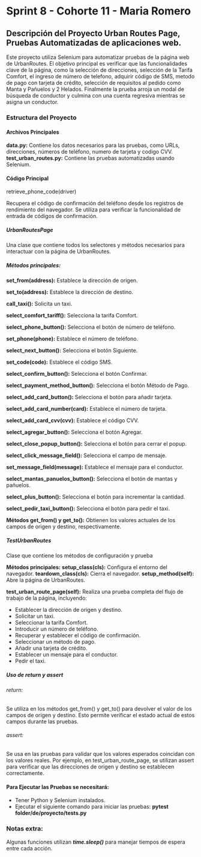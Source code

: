 # Sprint 8 - Cohorte 11 - Maria Romero
## Descripción del Proyecto Urban Routes Page, Pruebas Automatizadas de aplicaciones web.


Este proyecto utiliza Selenium para automatizar pruebas de la página web de UrbanRoutes. El objetivo principal es verificar que las funcionalidades clave de la página, como la selección de direcciones, selección de la Tarifa Comfort, el ingreso de número de telefono, adquirir código de SMS, metodo de pago con tarjeta de crédito, selección de requisitos al pedido como Manta y Pañuelos y 2 Helados. Finalmente la prueba arroja un modal de búsqueda de conductor y culmina con una cuenta regresiva mientras se asigna un conductor.

### Estructura del Proyecto
#### Archivos Principales
**data.py:** Contiene los datos necesarios para las pruebas, como URLs, direcciones, números de teléfono, numero de tarjeta y codigo CVV.
**test_urban_routes.py:** Contiene las pruebas automatizadas usando Selenium.

#### Código Principal
retrieve_phone_code(driver)

Recupera el código de confirmación del teléfono desde los registros de rendimiento del navegador. Se utiliza para verificar la funcionalidad de entrada de códigos de confirmación.

##### UrbanRoutesPage

Una clase que contiene todos los selectores y métodos necesarios para interactuar con la página de UrbanRoutes.

##### Métodos principales:
**set_from(address):** Establece la dirección de origen.

**set_to(address):** Establece la dirección de destino.

**call_taxi():** Solicita un taxi.

**select_comfort_tariff():** Selecciona la tarifa Comfort.

**select_phone_button():** Selecciona el botón de número de teléfono.

**set_phone(phone):** Establece el número de teléfono.

**select_next_button():** Selecciona el botón Siguiente.

**set_code(code):** Establece el código SMS.

**select_confirm_button():** Selecciona el botón Confirmar.

**select_payment_method_button():** Selecciona el botón Método de Pago.

**select_add_card_button():** Selecciona el botón para añadir tarjeta.

**select_add_card_number(card):** Establece el número de tarjeta.

**select_add_card_cvv(cvv):** Establece el código CVV.

**select_agregar_button():** Selecciona el botón Agregar.

**select_close_popup_button():** Selecciona el botón para cerrar el popup.

**select_click_message_field():** Selecciona el campo de mensaje.

**set_message_field(message):** Establece el mensaje para el conductor.

**select_mantas_panuelos_button():** Selecciona el botón de mantas y pañuelos.

**select_plus_button():** Selecciona el botón para incrementar la cantidad.

**select_pedir_taxi_button():** Selecciona el botón para pedir el taxi.

**Métodos get_from() y get_to():** Obtienen los valores actuales de los campos de origen y destino, respectivamente.

##### TestUrbanRoutes

Clase que contiene los métodos de configuración y prueba

**Métodos principales:**
**setup_class(cls):** Configura el entorno del navegador.
**teardown_class(cls):** Cierra el navegador.
**setup_method(self):** Abre la página de UrbanRoutes.

**test_urban_route_page(self):** Realiza una prueba completa del flujo de trabajo de la página, incluyendo:
- Establecer la dirección de origen y destino.
- Solicitar un taxi.
- Seleccionar la tarifa Comfort.
- Introducir un número de teléfono.
- Recuperar y establecer el código de confirmación.
- Seleccionar un método de pago.
- Añadir una tarjeta de crédito.
- Establecer un mensaje para el conductor.
- Pedir el taxi.

##### Uso de return y assert
###### return:

Se utiliza en los métodos get_from() y get_to() para devolver el valor de los campos de origen y destino. Esto permite verificar el estado actual de estos campos durante las pruebas.

###### assert:

Se usa en las pruebas para validar que los valores esperados coincidan con los valores reales. Por ejemplo, en test_urban_route_page, se utilizan assert para verificar que las direcciones de origen y destino se establecen correctamente.

#### Para Ejecutar las Pruebas se necesitará:
-  Tener Python y Selenium instalados.
- Ejecutar el siguiente comando para iniciar las pruebas:
           **pytest folder/de/proyecto/tests.py**

### Notas extra:
Algunas funciones utilizan ***time.sleep()*** para manejar tiempos de espera entre cada acción.
